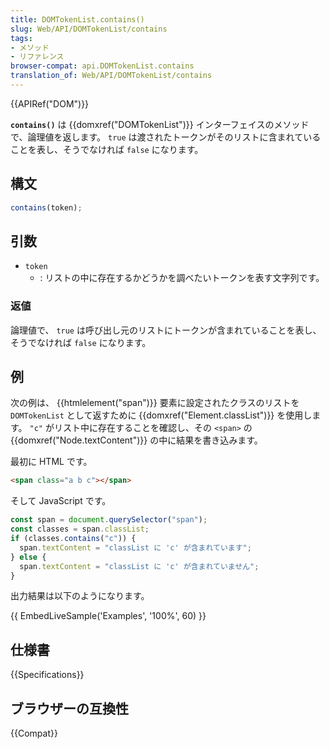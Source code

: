 ```yaml
---
title: DOMTokenList.contains()
slug: Web/API/DOMTokenList/contains
tags:
- メソッド
- リファレンス
browser-compat: api.DOMTokenList.contains
translation_of: Web/API/DOMTokenList/contains
---
```

{{APIRef("DOM")}}

**`contains()`** は {{domxref("DOMTokenList")}} インターフェイスのメソッドで、論理値を返します。 `true` は渡されたトークンがそのリストに含まれていることを表し、そうでなければ `false` になります。

## 構文

```js
contains(token);
```

## 引数

- `token`
  - : リストの中に存在するかどうかを調べたいトークンを表す文字列です。

### 返値

論理値で、 `true` は呼び出し元のリストにトークンが含まれていることを表し、そうでなければ `false` になります。

## 例

次の例は、 {{htmlelement("span")}} 要素に設定されたクラスのリストを `DOMTokenList` として返すために {{domxref("Element.classList")}} を使用します。 `"c"` がリスト中に存在することを確認し、その `<span>` の {{domxref("Node.textContent")}} の中に結果を書き込みます。

最初に HTML です。

```html
<span class="a b c"></span>
```

そして JavaScript です。

```js
const span = document.querySelector("span");
const classes = span.classList;
if (classes.contains("c")) {
  span.textContent = "classList に 'c' が含まれています";
} else {
  span.textContent = "classList に 'c' が含まれていません";
}
```

出力結果は以下のようになります。

{{ EmbedLiveSample('Examples', '100%', 60) }}

## 仕様書

{{Specifications}}

## ブラウザーの互換性

{{Compat}}
